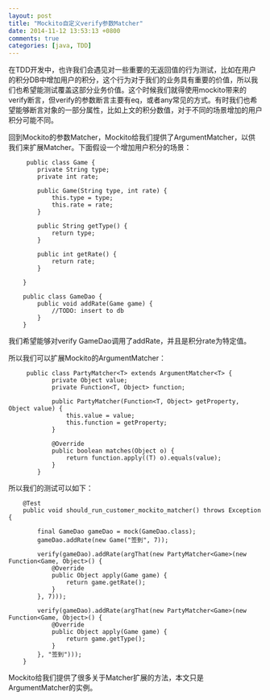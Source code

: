 ```yaml
---
layout: post
title: "Mockito自定义verify参数Matcher"
date: 2014-11-12 13:53:13 +0800
comments: true
categories: [java, TDD]
---
```

在TDD开发中，也许我们会遇见对一些重要的无返回值的行为测试，比如在用户的积分DB中增加用户的积分，这个行为对于我们的业务具有重要的价值，所以我们也希望能测试覆盖这部分业务价值。这个时候我们就得使用mockito带来的verify断言，但verify的参数断言主要有eq，或者any常见的方式。有时我们也希望能够断言对象的一部分属性，比如上文的积分数值，对于不同的场景增加的用户积分可能不同。

回到Mockito的参数Matcher，Mockito给我们提供了ArgumentMatcher，以供我们来扩展Matcher。下面假设一个增加用户积分的场景：

		 public class Game {
	        private String type;
	        private int rate;

	        public Game(String type, int rate) {
	            this.type = type;
	            this.rate = rate;
	        }

	        public String getType() {
	            return type;
	        }

	        public int getRate() {
	            return rate;
	        }

	    }

	    public class GameDao {
	        public void addRate(Game game) {
	            //TODO: insert to db
	        }
	    }


我们希望能够对verify GameDao调用了addRate，并且是积分rate为特定值。

所以我们可以扩展Mockito的ArgumentMatcher：

		 public class PartyMatcher<T> extends ArgumentMatcher<T> {
		        private Object value;
		        private Function<T, Object> function;

		        public PartyMatcher(Function<T, Object> getProperty, Object value) {
		            this.value = value;
		            this.function = getProperty;
		        }

		        @Override
		        public boolean matches(Object o) {
		            return function.apply((T) o).equals(value);
		        }
		    }


所以我们的测试可以如下：

	    @Test
	    public void should_run_customer_mockito_matcher() throws Exception {

	        final GameDao gameDao = mock(GameDao.class);
	        gameDao.addRate(new Game("签到", 7));

	        verify(gameDao).addRate(argThat(new PartyMatcher<Game>(new Function<Game, Object>() {
	            @Override
	            public Object apply(Game game) {
	                return game.getRate();
	            }
	        }, 7)));

	        verify(gameDao).addRate(argThat(new PartyMatcher<Game>(new Function<Game, Object>() {
	            @Override
	            public Object apply(Game game) {
	                return game.getType();
	            }
	        }, "签到")));
	    }


Mockito给我们提供了很多关于Matcher扩展的方法，本文只是ArgumentMatcher的实例。